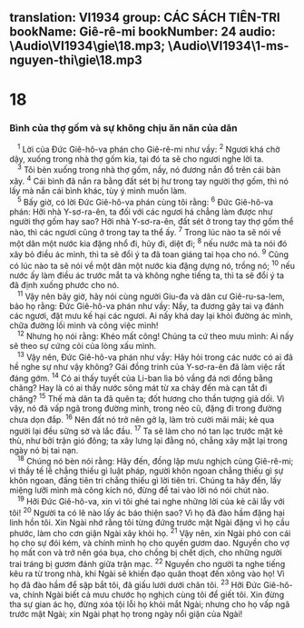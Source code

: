 translation: VI1934
group: CÁC SÁCH TIÊN-TRI
bookName: Giê-rê-mi 
bookNumber: 24
audio: \Audio\VI1934\gie\18.mp3; \Audio\VI1934\1-ms-nguyen-thi\gie\18.mp3
-------

<div class="title"><h1>18</h1><h3>Bình của thợ gốm và sự không chịu ăn năn của dân</h3></div>
<span class="verse gie_18_1"> <sup>1</sup> Lời của Đức Giê-hô-va phán cho Giê-rê-mi như vầy: </span>
<span class="verse gie_18_2"><sup>2</sup> Ngươi khá chờ dậy, xuống trong nhà thợ gốm kia, tại đó ta sẽ cho ngươi nghe lời ta. <br/></span>
<span class="verse gie_18_3"> <sup>3</sup> Tôi bèn xuống trong nhà thợ gốm, nầy, nó đương nắn đồ trên cái bàn xây. </span>
<span class="verse gie_18_4"><sup>4</sup> Cái bình đã nắn ra bằng đất sét bị hư trong tay người thợ gốm, thì nó lấy mà nắn cái bình khác, tùy ý mình muốn làm. <br/></span>
<span class="verse gie_18_5"> <sup>5</sup> Bấy giờ, có lời Đức Giê-hô-va phán cùng tôi rằng: </span>
<span class="verse gie_18_6"><sup>6</sup> Đức Giê-hô-va phán: Hỡi nhà Y-sơ-ra-ên, ta đối với các ngươi há chẳng làm được như người thợ gốm hay sao? Hỡi nhà Y-sơ-ra-ên, đất sét ở trong tay thợ gốm thể nào, thì các ngươi cũng ở trong tay ta thể ấy. </span>
<span class="verse gie_18_7"><sup>7</sup> Trong lúc nào ta sẽ nói về một dân một nước kia đặng nhổ đi, hủy đi, diệt đi; </span>
<span class="verse gie_18_8"><sup>8</sup> nếu nước mà ta nói đó xây bỏ điều ác mình, thì ta sẽ đổi ý ta đã toan giáng tai họa cho nó. </span>
<span class="verse gie_18_9"><sup>9</sup> Cũng có lúc nào ta sẽ nói về một dân một nước kia đặng dựng nó, trồng nó; </span>
<span class="verse gie_18_10"><sup>10</sup> nếu nước ấy làm điều ác trước mắt ta và không nghe tiếng ta, thì ta sẽ đổi ý ta đã định xuống phước cho nó. <br/></span>
<span class="verse gie_18_11"> <sup>11</sup> Vậy nên bây giờ, hãy nói cùng người Giu-đa và dân cư Giê-ru-sa-lem, bảo họ rằng: Đức Giê-hô-va phán như vầy: Nầy, ta đương gây tai vạ đánh các ngươi, đặt mưu kế hại các ngươi. Ai nấy khá day lại khỏi đường ác mình, chữa đường lối mình và công việc mình! <br/></span>
<span class="verse gie_18_12"> <sup>12</sup> Nhưng họ nói rằng: Khéo mất công! Chúng ta cứ theo mưu mình: Ai nấy sẽ theo sự cứng cỏi của lòng xấu mình. <br/></span>
<span class="verse gie_18_13"> <sup>13</sup> Vậy nên, Đức Giê-hô-va phán như vầy: Hãy hỏi trong các nước có ai đã hề nghe sự như vậy không? Gái đồng trinh của Y-sơ-ra-ên đã làm việc rất đáng gớm. </span>
<span class="verse gie_18_14"><sup>14</sup> Có ai thấy tuyết của Li-ban lìa bỏ vầng đá nơi đồng bằng chăng? Hay là có ai thấy nước sông mát từ xa chảy đến mà cạn tắt đi chăng? </span>
<span class="verse gie_18_15"><sup>15</sup> Thế mà dân ta đã quên ta; đốt hương cho thần tượng giả dối. Vì vậy, nó đã vấp ngã trong đường mình, trong nẻo cũ, đặng đi trong đường chưa dọn đắp. </span>
<span class="verse gie_18_16"><sup>16</sup> Nên đất nó trở nên gở lạ, làm trò cười mãi mãi; kẻ qua người lại đều sững sờ và lắc đầu. </span>
<span class="verse gie_18_17"><sup>17</sup> Ta sẽ làm cho nó tan lạc trước mặt kẻ thù, như bởi trận gió đông; ta xây lưng lại đằng nó, chẳng xây mặt lại trong ngày nó bị tai nạn. <br/></span>
<span class="verse gie_18_18"> <sup>18</sup> Chúng nó bèn nói rằng: Hãy đến, đồng lập mưu nghịch cùng Giê-rê-mi; vì thầy tế lễ chẳng thiếu gì luật pháp, người khôn ngoan chẳng thiếu gì sự khôn ngoan, đấng tiên tri chẳng thiếu gì lời tiên tri. Chúng ta hãy đến, lấy miệng lưỡi mình mà công kích nó, đừng để tai vào lời nó nói chút nào. <br/></span>
<span class="verse gie_18_19"> <sup>19</sup> Hỡi Đức Giê-hô-va, xin vì tôi ghé tai nghe những lời của kẻ cãi lẫy với tôi! </span>
<span class="verse gie_18_20"><sup>20</sup> Người ta có lẽ nào lấy ác báo thiện sao? Vì họ đã đào hầm đặng hại linh hồn tôi. Xin Ngài nhớ rằng tôi từng đứng trước mặt Ngài đặng vì họ cầu phước, làm cho cơn giận Ngài xây khỏi họ. </span>
<span class="verse gie_18_21"><sup>21</sup> Vậy nên, xin Ngài phó con cái họ cho sự đói kém, và chính mình họ cho quyền gươm dao. Nguyền cho vợ họ mất con và trở nên góa bụa, cho chồng bị chết dịch, cho những người trai tráng bị gươm đánh giữa trận mạc. </span>
<span class="verse gie_18_22"><sup>22</sup> Nguyền cho người ta nghe tiếng kêu ra từ trong nhà, khi Ngài sẽ khiến đạo quân thoạt đến xông vào họ! Vì họ đã đào hầm để sập bắt tôi, đã giấu lưới dưới chân tôi. </span>
<span class="verse gie_18_23"><sup>23</sup> Hỡi Đức Giê-hô-va, chính Ngài biết cả mưu chước họ nghịch cùng tôi để giết tôi. Xin đừng tha sự gian ác họ, đừng xóa tội lỗi họ khỏi mắt Ngài; nhưng cho họ vấp ngã trước mặt Ngài; xin Ngài phạt họ trong ngày nổi giận của Ngài! <br/></span>
